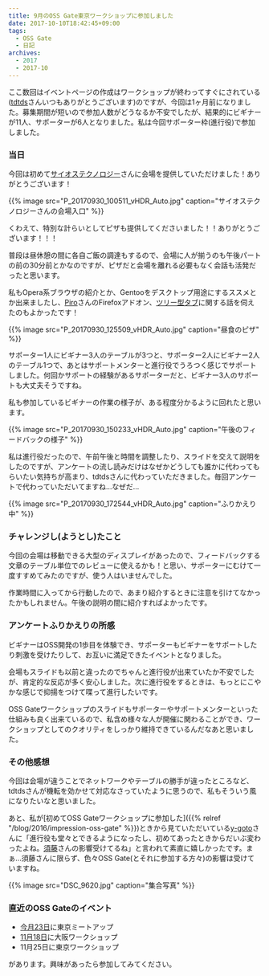 ```yaml
---
title: 9月のOSS Gate東京ワークショップに参加しました
date: 2017-10-10T18:42:45+09:00
tags:
  - OSS Gate
  - 日記
archives:
  - 2017
  - 2017-10
---
```


ここ数回はイベントページの作成はワークショップが終わってすぐにされている([tdtds](http://tdtds.jp)さんいつもありがとうございます)のですが、今回は1ヶ月前になりました。募集期間が短いので参加人数がどうなるか不安でしたが、結果的にビギナーが11人、サポーターが6人となりました。私は今回サポーター枠(進行役)で参加しました。

### 当日

今回は初めて[サイオステクノロジー](https://oss-gate.github.io/sponsors/#sios)さんに会場を提供していただけました！ありがとうございます！

{{% image src="P_20170930_100511_vHDR_Auto.jpg" caption="サイオステクノロジーさんの会場入口" %}}

くわえて、特別な計らいとしてピザも提供してくださいました！！ありがとうございます！！！

普段は昼休憩の間に各自ご飯の調達もするので、会場に人が揃うのも午後パートの前の30分前とかなのですが、ピザだと会場を離れる必要もなく会話も活発だったと思います。

私もOpera系ブラウザの紹介とか、Gentooをデスクトップ用途にするススメとか出来ましたし、[Piro](http://piro.sakura.ne.jp)さんのFirefoxアドオン、[ツリー型タブ](https://addons.mozilla.org/ja/firefox/addon/tree-style-tab/)に関する話を伺えたのもよかったです！

{{% image src="P_20170930_125509_vHDR_Auto.jpg" caption="昼食のピザ" %}}

サポーター1人にビギナー3人のテーブルが3つと、サポーター2人にビギナー2人のテーブル1つで、あとはサポートメンターと進行役でうろつく感じでサポートしました。何回かサポートの経験があるサポーターだと、ビギナー3人のサポートも大丈夫そうですね。

私も参加しているビギナーの作業の様子が、ある程度分かるように回れたと思います。

{{% image src="P_20170930_150233_vHDR_Auto.jpg" caption="午後のフィードバックの様子" %}}

私は進行役だったので、午前午後と時間を調整したり、スライドを交えて説明をしたのですが、アンケートの流し読みだけはなぜかどうしても誰かに代わってもらいたい気持ちが高まり、tdtdsさんに代わっていただきました。毎回アンケートで代わっていただいてますね…なぜだ…

{{% image src="P_20170930_172544_vHDR_Auto.jpg" caption="ふりかえり中" %}}

### チャレンジし(ようとし)たこと

今回の会場は移動できる大型のディスプレイがあったので、フィードバックする文章のテーブル単位でのレビューに使えるかも！と思い、サポーターにむけて一度すすめてみたのですが、使う人はいませんでした。

作業時間に入ってから行動したので、あまり紹介するときに注意を引けてなかったかもしれません。午後の説明の間に紹介すればよかったです。

### アンケートふりかえりの所感

ビギナーはOSS開発の1歩目を体験でき、サポーターもビギナーをサポートしたり刺激を受けたりして、お互いに満足できたイベントとなりました。

会場もスライドも以前と違ったのでちゃんと進行役が出来ていたか不安でしたが、肯定的な反応が多く安心しました。次に進行役をするときは、もっとにこやかな感じで抑揚をつけて喋って進行したいです。

OSS Gateワークショップのスライドもサポーターやサポートメンターといった仕組みも良く出来ているので、私含め様々な人が開催に関わることができ、ワークショップとしてのクオリティをしっかり維持できているんだなあと思いました。

### その他感想

今回は会場が違うことでネットワークやテーブルの勝手が違ったところなど、tdtdsさんが機転を効かせて対応なさっていたように思うので、私もそういう風になりたいなと思いました。

あと、私が[初めてOSS Gateワークショップに参加した]({{% relref "/blog/2016/impression-oss-gate" %}})ときから見ていただいている[y-goto](https://github.com/y-goto)さんに「進行役も堂々とできるようになったし、初めてあったときからだいぶ変わったよね。[須藤](https://github.com/kou)さんの影響受けてるね」と言われて素直に嬉しかったです。まぁ…須藤さんに限らず、色々OSS
Gate(とそれに参加する方々)の影響は受けていますね。

{{% image src="DSC_9620.jpg" caption="集合写真" %}}

### 直近のOSS Gateのイベント

- [今月23日](https://oss-gate.doorkeeper.jp/events/65754)に東京ミートアップ
- [11月18日](https://oss-gate.doorkeeper.jp/events/65122)に大阪ワークショップ
- 11月25日に東京ワークショップ

があります。興味があったら参加してみてください。

